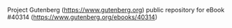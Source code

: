 Project Gutenberg (https://www.gutenberg.org) public repository for eBook #40314 (https://www.gutenberg.org/ebooks/40314)
